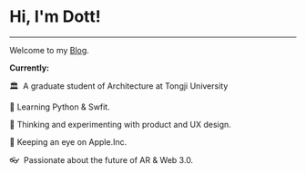 # Hi, I'm Dott!
---

Welcome to my [Blog](dott.love).

**Currently:**

🏛️  A graduate student of Architecture at Tongji University

🐍  Learning Python & Swfit.

🎨  Thinking and experimenting with product and UX design.

🍎  Keeping an eye on Apple.Inc.

👓  Passionate about the future of AR & Web 3.0.
